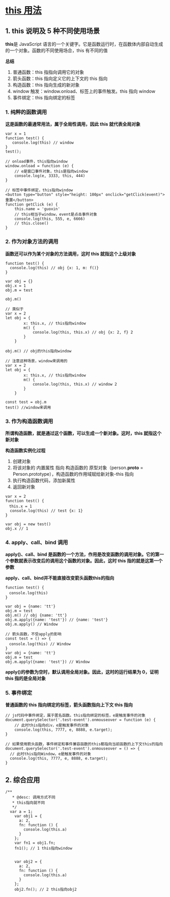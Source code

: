 # [this 用法](https://www.ruanyifeng.com/blog/2010/04/using_this_keyword_in_javascript.html)

## 1. this 说明及 5 种不同使用场景

**this**是 JavaScript 语言的一个关键字。它是函数运行时，在函数体内部自动生成的一个对象。函数的不同使用场合，this 有不同的值

**总结**

1. 普通函数：this 指指向调用它的对象
2. 箭头函数：this 指向定义它的上下文的 this 指向
3. 构造函数：this 指向生成的新对象
4. window 触发：window.onload、标签上的事件触发。this 指向 window
5. 事件绑定：this 指向绑定的标签

### 1. 纯粹的函数调用

**这是函数的最通常用法，属于全局性调用，因此 this 就代表全局对象**

```
var x = 1
function test() {
   console.log(this) // window
}
test();

// onload事件，this指向window
window.onload = function (e) {
    // e是窗口事件对象，this是指向window
    console.log(e, 3333, this, 444)
}

// 标签中事件绑定，this指向window
<button type="button" style="height: 100px" onclick="getClick(event)">重置</button>
function getClick (e) {
    this.name = 'guoxin'
    // this相当于window，event是点击事件对象
    console.log(this, 555, e, 6666)
    // this.close()
}
```

### 2. 作为对象方法的调用

**函数还可以作为某个对象的方法调用，这时 this 就指这个上级对象**

```
function test() {
  console.log(this) // obj {x: 1, m: f()}
}

var obj = {}
obj.x = 1
obj.m = test

obj.m()

// 类似于
var x = 2
let obj = {
        x: this.x, // this指向window
        m() {
            console.log(this, this.x) // obj {x: 2, f} 2
        }
    }

obj.m() // obj的this指向window

// 注意这种场景，window来调用的
var x = 2
let obj = {
        x: this.x, // this指向window
        m() {
            console.log(this, this.x) // window 2
        }
    }

const test = obj.m
test() //window来调用
```

### 3. 作为构造函数调用

**所谓构造函数，就是通过这个函数，可以生成一个新对象。这时，this 就指这个新对象**

**构造函数实例化过程**

1. 创建对象
2. 将该对象的 内置属性 指向 构造函数的 原型对象（person.**proto** = Person.prototype），构造函数的作用域赋给新对象-this 指向
3. 执行构造函数代码，添加新属性
4. 返回新对象

```
var x = 2
function test() {
　this.x = 1
  console.log(this) // test {x: 1}
}

var obj = new test()
obj.x // 1
```

### 4. apply、call、bind 调用

**apply()、call、bind 是函数的一个方法，作用是改变函数的调用对象。它的第一个参数就表示改变后的调用这个函数的对象。因此，这时 this 指的就是这第一个参数**

**apply、call、bind并不能直接改变箭头函数this的指向**

```
function test() {
　console.log(this)
}

var obj = {name: 'tt'}
obj.m = test
obj.m() // obj {name: 'tt'}
obj.m.apply({name: 'test'}) // {name: 'test'}
obj.m.apply() // Window

// 箭头函数，不受apply的影响
const test = () => {
　console.log(this) // Window
}
var obj = {name: 'tt'}
obj.m = test
obj.m.apply({name: 'test'}) // Window

```

**apply()的参数为空时，默认调用全局对象。因此，这时的运行结果为 0，证明 this 指的是全局对象**

### 5. 事件绑定

**普通函数的 this 指向绑定的标签，箭头函数指向上下文 this 指向**

```
// js代码中事件绑定，属于匿名函数。this指向绑定的标签，e是触发事件的对象
document.querySelector('.test-event').onmouseover = function (e) {
    // 此时this指向div，e是触发事件的对象
    console.log(this, 7777, e, 8888, e.target);
}

// 如果使用箭头函数，事件绑定和事件兼容函数的this都指向当前函数的上下文this的指向
document.querySelector('.test-event').onmouseover = () => {
  // 此时this指向Window，e是触发事件的对象
  console.log(this, 7777, e, 8888, e.target);
}
```

## 2. 综合应用
```
/**
   * @desc: 调用方式不同
   * this指向就不同
   */
  var a = 1;
    var obj1 = {
      a: 2,
      fn: function () {
        console.log(this.a)
      }
    };
    var fn1 = obj1.fn;
    fn1(); // 1 this指向window


    var obj2 = {
      a: 2,
      fn: function () {
        console.log(this.a)
      }
    };
    obj2.fn(); // 2 this指向obj2
```